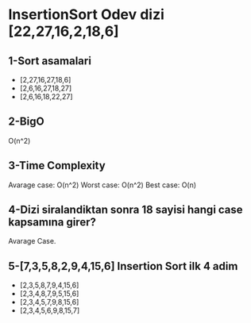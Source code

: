 # InsertionSort Odev dizi [22,27,16,2,18,6] 

## 1-Sort asamalari

- [2,27,16,27,18,6]
- [2,6,16,27,18,27]
- [2,6,16,18,22,27]

## 2-BigO 

O(n^2)

## 3-Time Complexity 

Avarage case: O(n^2)
Worst case: O(n^2)
Best case: O(n)

## 4-Dizi siralandiktan sonra 18 sayisi hangi case kapsamına girer?

Avarage Case.

## 5-[7,3,5,8,2,9,4,15,6] Insertion Sort ilk 4 adim

- [2,3,5,8,7,9,4,15,6]
- [2,3,4,8,7,9,5,15,6]
- [2,3,4,5,7,9,8,15,6]
- [2,3,4,5,6,9,8,15,7]

